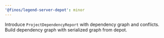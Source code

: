 ```yaml
---
'@finos/legend-server-depot': minor
---
```


Introduce `ProjectDependencyReport` with dependency graph and conflicts. Build dependency graph with serialized graph from depot.
